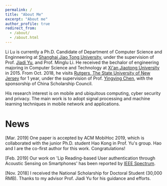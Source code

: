 ```yaml
---
permalink: /
title: "About Me"
excerpt: "About me"
author_profile: true
redirect_from: 
  - /about/
  - /about.html
---
```

Li Lu is currently a Ph.D. Candidate of Department of Computer Science and Enginneering at [Shanghai Jiao Tong University](http://www.sjtu.edu.cn), under the supervision of Prof. [Jiadi Yu](http://www.cs.sjtu.edu.cn/~jdyu/), and Prof. Minglu Li. He received the bechalor of engineering majoring in Computer Science and Technology at [Xi'an Jiaotong University](http://www.xjtu.edu.cn) in 2015. From Oct. 2018, he visits [Rutgers, The State University of New Jersey](http://www.rutgers.edu) for 1 year, under the supervision of Prof. [Yingying Chen](http://www.winlab.rutgers.edu/~yychen/), with the sponsorship of China Scholarship Council.

His research interest is on mobile and ubiquitous computing, cyber security and privacy. The main work is to adopt signal processing and machine learning techniques in mobile network and applications.


News
=====
\[Mar. 2019\] One paper is accepted by ACM MobiHoc 2019, which is collaborated with the junior Ph.D. student Hao Kong in Prof. Yu's group. Hao and I are the co-first author for this work. Congratulations!

\[Feb. 2019\] Our work on 'Lip Reading-based User authentication through Acoustic Sensing on Smartphones' has been reported by [IEEE Spectrum](https://spectrum.ieee.org/tech-talk/consumer-electronics/gadgets/this-new-approach-for-user-identification-allows-phones-to-read-your-lips).

\[Nov. 2018\] I received the National Scholarship for Doctoral Student (30,000 RMB). Thanks to my advisor Prof. Jiadi Yu for his guidance and efforts. 

